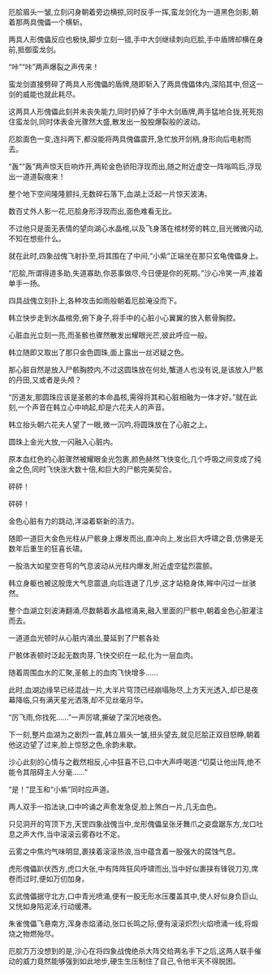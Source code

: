 
厄脍眉头一皱,立刻闪身朝着旁边横掠,同时反手一挥,蛮龙剑化为一道黑色剑影,朝着那两具傀儡一个横斩。

两具人形傀儡反应也极快,脚步立刻一错,手中大剑继续刺向厄脍,手中盾牌却横在身前,抵御蛮龙剑。

“咔”“咔”两声爆裂之声传来！

蛮龙剑直接劈碎了两具人形傀儡的盾牌,随即斩入了两具傀儡体内,深陷其中,但这一剑的威能也就此耗尽。

这两具人形傀儡此刻并未丧失能力,同时扔掉了手中大剑盾牌,两手猛地合拢,死死抱住蛮龙剑,同时体表金光骤然大盛,散发出一股股爆裂般的波动。

厄脍面色一变,连抖两下,都没能将两具傀儡震开,急忙放开剑柄,身形向后电射而去。

“轰”“轰”两声惊天巨响炸开,两轮金色骄阳浮现而出,随之附近虚空一阵嗡鸣后,浮现出一道道裂痕来！

整个地下空间隆隆颤抖,无数碎石落下,血湖上泛起一片惊天波涛。

数百丈外人影一花,厄脍身形浮现而出,面色难看无比。

不过他只是面无表情的望向湖心水晶棺,以及飞身落在棺材旁的韩立,目光微微闪动,不知在想些什么。

就在此时,四象战傀飞射扑至,将其围在了中间,“小紫”正端坐在那只玄龟傀儡身上。

“厄脍,所谓得道多助,失道寡助,你恶事做尽,今日便是你的死期。”沙心冷笑一声,接着单手一扬。

四具战傀立刻扑上,各种攻击如雨般朝着厄脍淹没而下。

韩立快步走到水晶棺旁,俯下身子,将手中的心脏小心翼翼的放入骸骨胸腔。

心脏血光立刻一亮,而圣骸也骤然散发出耀眼光芒,彼此呼应一般。

韩立随即又取出了那只金色圆珠,面上露出一丝迟疑之色。

那心脏自然是放入尸骸胸腔内,不过这圆珠放在何处,蟹道人也没有说,是该放入尸骸的丹田,又或者是头颅？

“厉道友,那圆珠应该是圣骸的本命晶核,需得将其和心脏相融为一体才好。”就在此刻,一个声音在韩立心中响起,却是六花夫人的声音。

韩立抬头朝六花夫人望了一眼,微一沉吟,将圆珠放在了心脏之上。

圆珠上金光大放,一闪融入心脏内。

原本血红色的心脏骤然被耀眼金光包裹,颜色赫然飞快变化,几个呼吸之间变成了纯金之色,同时飞快涨大数十倍,和巨大的尸骸完美契合。

砰砰！

砰砰！

金色心脏有力的跳动,洋溢着崭新的活力。

随即一道巨大金色光柱从尸骸身上爆发而出,直冲向上,发出巨大呼啸之音,仿佛是无数年后重生的狂喜长啸。

一股浩大如星空苍穹的气息波动从光柱内爆发,附近虚空猛烈震颤。

韩立身躯也被这股庞大气息震退,向后连退了几步,这才站稳身体,眸中闪过一丝骇然。

整个血湖立刻波涛翻涌,尽数朝着水晶棺涌来,融入里面的尸骸中,朝着金色心脏灌注而去。

一道道血光顿时从心脏内涌出,蔓延到了尸骸各处

尸骸体表顿时泛起无数肉芽,飞快交织在一起,化为一层血肉。

随着周围血水的汇聚,圣骸上的血肉飞快增多……

此时,血湖边缘早已经混战一片,大半片穹顶已经崩塌殆尽,上方天光透入,却已是夜幕降临,只有满天星光洒落,却不见丝毫月华。

“厉飞雨,你找死……”一声厉啸,撕破了深沉地夜色。

下一刻,整片血湖为之剧烈一震,韩立眉头一皱,扭头望去,就见厄脍正双目怒睁,朝着他这边望了过来,脸上惊怒之色,余韵未歇。

沙心此刻的心情与之截然相反,心中狂喜不已,口中大声呼喝道:“切莫让他出阵,绝不能令其阻碍主人分毫……”

“是！”昆玉和“小紫”同时应声道。

两人双手一掐法诀,口中吟诵之声愈发急促,脸上煞白一片,几无血色。

只见洞开的穹顶下方,天罡四象战傀当中,龙形傀儡呈张牙舞爪之姿盘踞东方,龙口吐息之声大作,当中滚滚云雾吞吐不定。

云雾之中焦灼气味明显,裹挟着滚滚热浪,当中蕴含着一股强大的腐蚀气息。

虎形傀儡趴伏西方,虎口大张,中有阵阵狂风呼啸而出,当中好似裹挟有锋锐刀刃,席卷而过时,便如万仞加身。

玄武傀儡据守北方,口中青光喷涌,便有一股无形水压覆盖其中,使人好似身负巨山,又恍如身陷泥淖,行动缓滞。

朱雀傀儡飞悬南方,浑身赤焰涌动,张口长鸣之际,便有滚滚炽烈火焰喷涌一线,将煅烧之物燃殆尽。

厄脍万万没想到的是,沙心在将四象战傀绝杀大阵交给两名手下之后,这两人联手催动的威力竟然能够强到如此地步,硬生生压制住了自己,令他半天不得脱困。
